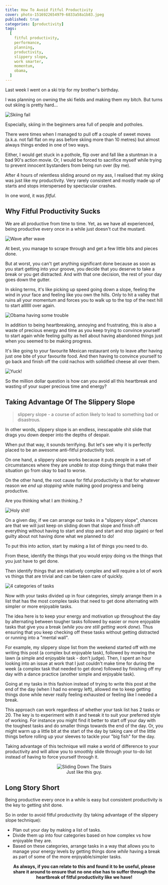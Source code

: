 ```yaml
---
title: How To Avoid Fitful Productivity
cover: photo-1516922654979-6833a58a1b83.jpeg
published: true
categories: [productivity]
tags:
  [
    fitful productivity,
    performance,
    planning,
    productivity,
    slippery slope,
    work smarter,
    momentum,
    obama,
  ]
---
```


Last week I went on a ski trip for my brother's birthday.

I was planning on owning the ski fields and making them my bitch. But turns out skiing is pretty hard...

<img src="ski.jpg" alt="Skiing fail" title="This is not me (but it's a pretty close representation)." />

Especially, skiing in the beginners area full of people and potholes.

There were times when I managed to pull off a couple of sweet moves (a.k.a. not fall flat on my ass before skiing more than 10 metres) but almost always things ended in one of two ways.

Either, I would get stuck in a pothole, flip over and fall like a stuntman in a bad 90's action movie. Or, I would be forced to sacrifice myself while trying to prevent innocent bystanders from being run over (by me).

After 4 hours of relentless sliding around on my ass, I realised that my skiing was just like my productivity. Very rarely consistent and mostly made up of starts and stops interspersed by spectacular crashes.

In one word, it was _fitful_.

## Why Fitful Productivity Sucks

We are all productive from time to time. Yet, as we have all experienced, being productive every once in a while just doesn't cut the mustard.

<img src="waves.jpg" alt="Wave after wave" title="It's like skiing up and down these hills." />

At best, you manage to scrape through and get a few little bits and pieces done.

But at worst, you can't get anything significant done because as soon as you start getting into your groove, you decide that you deserve to take a break or you get distracted. And with that one decision, the rest of your day goes down the gutter.

In skiing terms, it's like picking up speed going down a slope, feeling the wind in your face and feeling like you own the hills. Only to hit a valley that ruins all your momentum and forces you to walk up to the top of the next hill to start alllllll over again.

<img src="obama.jpg" alt="Obama having some trouble" title="Even Mr. President seems to have experienced that." />

In addition to being heartbreaking, annoying and frustrating, this is also a waste of precious energy and time as you keep trying to convince yourself to start again while feeling guilty as hell about having abandoned things just when you seemed to be making progress.

It's like going to your favourite Mexican restaurant only to leave after having just one bite of your favourite food. And then having to convince yourself to go back and finish off the cold nachos with solidified cheese all over them.

<img src="yuck.jpg" alt="Yuck!" />

So the million dollar question is how can you avoid all this heartbreak and wasting of your super precious time and energy?

## Taking Advantage Of The Slippery Slope

> slippery slope - a course of action likely to lead to something bad or disastrous.

In other words, slippery slope is an endless, inescapable shit slide that drags you down deeper into the depths of despair.

When put that way, it sounds terrifying. But let's see why it is perfectly placed to be an awesome anti-fitful productivity tool.

On one hand, a slippery slope works because it puts people in a set of circumstances where they are *unable to stop* doing things that make their situation go from okay to bad to worse.

On the other hand, the root cause for fitful productivity is that for whatever reason we _end up stopping_ while making good progress and being productive.

Are you thinking what I am thinking..?

<img src="holy-shit.jpg" alt="Holy shit!" title="It's a match made in heaven!" />

On a given day, if we can arrange our tasks in a "slippery slope", chances are that we will just keep on sliding down that slope and finish off everything without having to start and stop and start and stop (again) or feel guilty about not having done what we planned to do!

To put this into action, start by making a list of things you need to do.

From these, identify the things that you would enjoy doing vs the things that you just have to get done.

Then identify things that are relatively complex and will require a lot of work vs things that are trivial and can be taken care of quickly.

<img src="task-categories.jpg" alt="4 categories of tasks" title=" This will end up with your tasks in four categories."></img>

Now with your tasks divided up in four categories, simply arrange them in a list that has the most complex tasks that need to get done alternating with simpler or more enjoyable tasks.

The idea here is to keep your energy and motivation up throughout the day by alternating between tougher tasks followed by easier or more enjoyable tasks that give you a break (_while you are still getting work done_). Thus ensuring that you keep checking off these tasks without getting distracted or running into a "mental wall".

For example, my slippery slope list from the weekend started off with me writing this post (a complex but enjoyable task), followed by mowing the lawn (a simple and enjoyable task - don't judge). Then, I spent an hour looking into an issue at work that I just couldn't make time for during the week (a complex task that needed to get done) followed by finishing off my day with a dance practice (another simple and enjoyable task).

Going at my tasks in this fashion instead of trying to write this post at the end of the day (when I had no energy left), allowed me to keep getting things done while never really feeling exhausted or feeling like I needed a break.

This approach can work regardless of whether your task list has 2 tasks or 20. The key is to experiment with it and tweak it to suit your preferred style of working. For instance you might find it better to start off your day with the toughest tasks and do smaller things towards the end of the day. Or, you might warm up a little bit at the start of the day by taking care of the little things before rolling up your sleeves to tackle your "big fish" for the day.

Taking advantage of this technique will make a world of difference to your productivity and will allow you to smoothly slide through your to-do list instead of having to force yourself through it.

<p style="flex-direction: column;align-items: center;display: flex;">
<img src="sliding-stairs.gif" alt="Sliding Down The Stairs" /> Just like this guy.</p>

## Long Story Short

Being productive every once in a while is easy but consistent productivity is the key to getting shit done.

So in order to avoid fitful productivity (by taking advantage of the slippery slope technique):

- Plan out your day by making a list of tasks.
- Divide them up into four categories based on how complex vs how enjoyable they are.
- Based on these categories, arrange tasks in a way that allows you to manage your energy levels by getting things done _while_ having a break as part of some of the more enjoyable/simpler tasks.

<p style="text-align: center;"><strong>As always, if you can relate to this and found it to be useful, please share it around to ensure that no one else has to suffer through the heartbreak of fitful productivity like we have!</strong></p>
